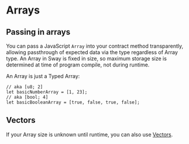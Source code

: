# Arrays

## Passing in arrays

You can pass a JavaScript `Array` into your contract method transparently, allowing passthrough of expected data via the type regardless of Array type. An Array in Sway is fixed in size, so maximum storage size is determined at time of program compile, not during runtime.

An Array is just a Typed Array:

<!-- TODO: stop using hardcoded snippets -->

```ts:line-numbers
// aka [u8; 2]
let basicNumberArray = [1, 23];
// aka [bool; 4]
let basicBooleanArray = [true, false, true, false];
```

## Vectors

If your Array size is unknown until runtime, you can also use [Vectors](./vectors.md).
